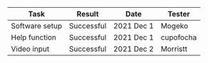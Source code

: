 
|Task|Result|Date|Tester|
|----|------|----|------|
|Software setup|Successful|2021 Dec 1|Mogeko|
|Help function|Successful|2021 Dec 1|cupofocha|
|Video input|Successful|2021 Dec 2|Morristt|